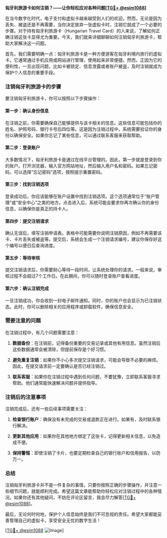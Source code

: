 **匈牙利旅游卡如何注销？——让你轻松应对各种问题[[TG💪+ @esim1088](https://t.me/s/esim1088)]**

在当今数字化时代，电子支付和虚拟卡越来越受到人们的欢迎。然而，无论是因为丢失、被盗还是不再需要，当你决定放弃一张虚拟卡时，注销它就成了一个必要的步骤。对于持有匈牙利旅游卡（Hungarian Travel Card）的人来说，了解如何正确注销这张卡显得尤为重要。今天，我们就来详细聊聊如何注销匈牙利旅游卡，帮助大家解决这一问题。

首先，我们需要明确一点：匈牙利旅游卡是一种方便游客在匈牙利境内旅行的虚拟卡。它通常通过手机应用或网站进行管理，使用起来非常便捷。然而，正因为它的便利性，一旦出现问题，比如卡被锁定、信息泄露或者账户被盗，及时注销就成为保护个人信息的重要手段。

### 注销匈牙利旅游卡的步骤

要注销匈牙利旅游卡，你可以按照以下步骤操作：

#### 第一步：确认身份信息

在注销之前，你需要确保自己能够提供与该卡相关的信息。这些信息可能包括你的姓名、护照号码、银行卡号后四位等。这是因为注销过程中，系统需要验证你的身份以确保安全。如果你忘记了某些信息，可以通过联系客服来获取帮助。

#### 第二步：登录账户

大多数情况下，匈牙利旅游卡是通过在线平台管理的。因此，第一步就是登录到你的账户。打开浏览器，输入官方网站地址，然后输入用户名和密码。如果忘记密码，可以选择“忘记密码”选项，按照提示重置密码。

#### 第三步：找到注销选项

登录成功后，你应该能够在账户设置中找到注销选项。这个选项通常位于“账户管理”或“安全中心”之类的地方。点击进入后，系统可能会要求你再次确认你的身份信息，以确保你是真正的持卡人。

#### 第四步：提交注销请求

确认无误后，填写注销申请表。表格中可能需要你说明注销原因，例如不再需要该卡、卡片丢失或被盗等。提交后，系统会生成一个注销请求编号，建议你保存好这个编号以便日后查询进度。

#### 第五步：等待审核

提交注销请求后，你需要耐心等待一段时间，让系统处理你的请求。一般来说，审核过程不会超过7个工作日。在此期间，你可以随时登录账户查看进度。

#### 第六步：确认注销完成

一旦注销成功，你会收到一封电子邮件通知。同时，你的账户也会显示为已注销状态。此时，你可以删除相关的应用程序或卸载软件，确保信息安全。

### 需要注意的问题

在注销过程中，有几个问题需要注意：

1. **数据备份**：在注销前，记得备份重要的交易记录或其他有用信息。虽然注销后这些数据通常会被清除，但提前保存是个好习惯。
   
2. **避免重复注销**：如果你不小心多次提交注销请求，可能会导致不必要的麻烦。因此，在提交请求前一定要确认是否已经注销过。

3. **联系客服**：如果你在注销过程中遇到任何问题，不要犹豫，立即联系客服寻求帮助。他们通常能快速解决问题并提供指导。

### 注销后的注意事项

注销完成后，还有一些后续事项需要关注：

1. **检查银行账户**：确保没有未完成的交易或退款正在进行。如果有，及时联系银行解决。

2. **更新其他应用**：如果你在其他地方绑定了这张卡，记得更新相关信息，以免造成不便。

3. **保持警惕**：即使注销了卡片，也要定期检查自己的银行账户和信用报告，以防万一。

### 总结

注销匈牙利旅游卡并不是一件复杂的事情，只要你按照正确的步骤操作，并注意一些细节问题，就能顺利完成。希望这篇文章能帮助你轻松应对注销过程中的各种情况。如果你还有其他疑问，不妨在评论区留言，我会尽力解答[[TG💪+ @esim1088](https://t.me/s/esim1088)]。

最后，无论何时何地，保护个人信息始终是我们不可忽视的责任。希望大家都能妥善管理自己的虚拟卡，享受安全无忧的数字生活！

[[TG💪+ @esim1088](https://t.me/s/esim1088) ![Image](https://i.postimg.cc/4NQfJmqS/Snipaste-2025-05-13-00-14-12.png)]